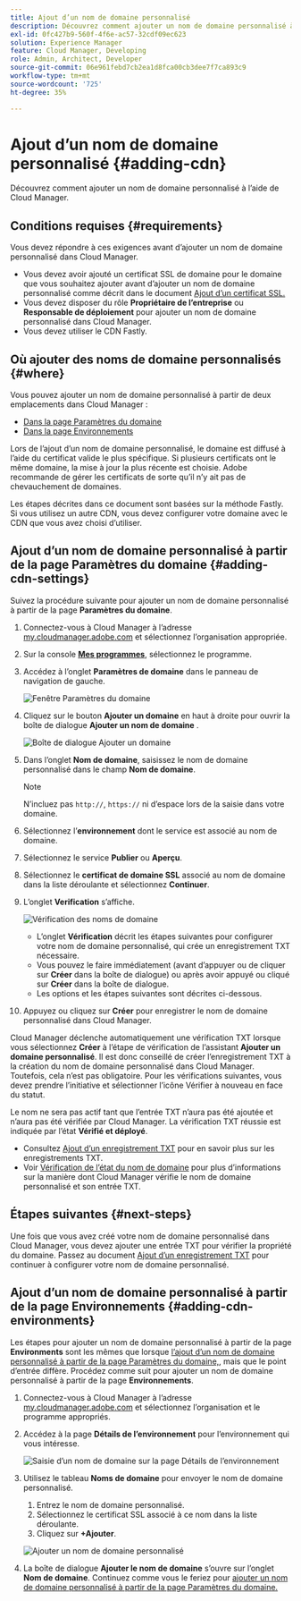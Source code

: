 ```yaml
---
title: Ajout d’un nom de domaine personnalisé
description: Découvrez comment ajouter un nom de domaine personnalisé à l’aide de Cloud Manager.
exl-id: 0fc427b9-560f-4f6e-ac57-32cdf09ec623
solution: Experience Manager
feature: Cloud Manager, Developing
role: Admin, Architect, Developer
source-git-commit: 06e961febd7cb2ea1d8fca00cb3dee7f7ca893c9
workflow-type: tm+mt
source-wordcount: '725'
ht-degree: 35%

---
```



# Ajout d’un nom de domaine personnalisé {#adding-cdn}

Découvrez comment ajouter un nom de domaine personnalisé à l’aide de Cloud Manager.

## Conditions requises {#requirements}

Vous devez répondre à ces exigences avant d’ajouter un nom de domaine personnalisé dans Cloud Manager.

* Vous devez avoir ajouté un certificat SSL de domaine pour le domaine que vous souhaitez ajouter avant d’ajouter un nom de domaine personnalisé comme décrit dans le document [Ajout d’un certificat SSL.](/help/implementing/cloud-manager/managing-ssl-certifications/add-ssl-certificate.md)
* Vous devez disposer du rôle **Propriétaire de l’entreprise** ou **Responsable de déploiement** pour ajouter un nom de domaine personnalisé dans Cloud Manager.
* Vous devez utiliser le CDN Fastly.

## Où ajouter des noms de domaine personnalisés {#where}

Vous pouvez ajouter un nom de domaine personnalisé à partir de deux emplacements dans Cloud Manager :

* [Dans la page Paramètres du domaine](#adding-cdn-settings)
* [Dans la page Environnements](#adding-cdn-environments)

Lors de l’ajout d’un nom de domaine personnalisé, le domaine est diffusé à l’aide du certificat valide le plus spécifique. Si plusieurs certificats ont le même domaine, la mise à jour la plus récente est choisie. Adobe recommande de gérer les certificats de sorte qu’il n’y ait pas de chevauchement de domaines.

Les étapes décrites dans ce document sont basées sur la méthode Fastly. Si vous utilisez un autre CDN, vous devez configurer votre domaine avec le CDN que vous avez choisi d’utiliser.

## Ajout d’un nom de domaine personnalisé à partir de la page Paramètres du domaine {#adding-cdn-settings}

Suivez la procédure suivante pour ajouter un nom de domaine personnalisé à partir de la page **Paramètres du domaine**.

1. Connectez-vous à Cloud Manager à l’adresse [my.cloudmanager.adobe.com](https://my.cloudmanager.adobe.com/) et sélectionnez l’organisation appropriée.

1. Sur la console **[Mes programmes](/help/implementing/cloud-manager/navigation.md#my-programs)**, sélectionnez le programme.

1. Accédez à l’onglet **Paramètres de domaine** dans le panneau de navigation de gauche.

   ![Fenêtre Paramètres du domaine](/help/implementing/cloud-manager/assets/cdn/cdn-create.png)

1. Cliquez sur le bouton **Ajouter un domaine** en haut à droite pour ouvrir la boîte de dialogue **Ajouter un nom de domaine** .

   ![Boîte de dialogue Ajouter un domaine](/help/implementing/cloud-manager/assets/cdn/add-cdn1.png)

1. Dans l’onglet **Nom de domaine**, saisissez le nom de domaine personnalisé dans le champ **Nom de domaine**.

   >[!NOTE]
   >
   >N’incluez pas `http://`, `https://` ni d’espace lors de la saisie dans votre domaine.

1. Sélectionnez l’**environnement** dont le service est associé au nom de domaine.

1. Sélectionnez le service **Publier** ou **Aperçu**.

1. Sélectionnez le **certificat de domaine SSL** associé au nom de domaine dans la liste déroulante et sélectionnez **Continuer**.

1. L’onglet **Verification** s’affiche.

   ![Vérification des noms de domaine](/help/implementing/cloud-manager/assets/cdn/cdn-create6.png)

   * L’onglet **Vérification** décrit les étapes suivantes pour configurer votre nom de domaine personnalisé, qui crée un enregistrement TXT nécessaire.
   * Vous pouvez le faire immédiatement (avant d’appuyer ou de cliquer sur **Créer** dans la boîte de dialogue) ou après avoir appuyé ou cliqué sur **Créer** dans la boîte de dialogue.
   * Les options et les étapes suivantes sont décrites ci-dessous.

1. Appuyez ou cliquez sur **Créer** pour enregistrer le nom de domaine personnalisé dans Cloud Manager.

Cloud Manager déclenche automatiquement une vérification TXT lorsque vous sélectionnez **Créer** à l’étape de vérification de l’assistant **Ajouter un domaine personnalisé**. Il est donc conseillé de créer l’enregistrement TXT à la création du nom de domaine personnalisé dans Cloud Manager. Toutefois, cela n’est pas obligatoire. Pour les vérifications suivantes, vous devez prendre l’initiative et sélectionner l’icône Vérifier à nouveau en face du statut.

Le nom ne sera pas actif tant que l’entrée TXT n’aura pas été ajoutée et n’aura pas été vérifiée par Cloud Manager. La vérification TXT réussie est indiquée par l’état **Vérifié et déployé**.

* Consultez [Ajout d’un enregistrement TXT](/help/implementing/cloud-manager/custom-domain-names/add-text-record.md) pour en savoir plus sur les enregistrements TXT.
* Voir [Vérification de l’état du nom de domaine](/help/implementing/cloud-manager/custom-domain-names/check-domain-name-status.md) pour plus d’informations sur la manière dont Cloud Manager vérifie le nom de domaine personnalisé et son entrée TXT.

## Étapes suivantes {#next-steps}

Une fois que vous avez créé votre nom de domaine personnalisé dans Cloud Manager, vous devez ajouter une entrée TXT pour vérifier la propriété du domaine. Passez au document [Ajout d’un enregistrement TXT](/help/implementing/cloud-manager/custom-domain-names/add-text-record.md) pour continuer à configurer votre nom de domaine personnalisé.

## Ajout d’un nom de domaine personnalisé à partir de la page Environnements {#adding-cdn-environments}

Les étapes pour ajouter un nom de domaine personnalisé à partir de la page **Environments** sont les mêmes que lorsque [l’ajout d’un nom de domaine personnalisé à partir de la page Paramètres du domaine,](#adding-cdn-settings), mais que le point d’entrée diffère. Procédez comme suit pour ajouter un nom de domaine personnalisé à partir de la page **Environnements**.

1. Connectez-vous à Cloud Manager à l’adresse [my.cloudmanager.adobe.com](https://my.cloudmanager.adobe.com/) et sélectionnez l’organisation et le programme appropriés.

1. Accédez à la page **Détails de l’environnement** pour l’environnement qui vous intéresse.

   ![Saisie d’un nom de domaine sur la page Détails de l’environnement](/help/implementing/cloud-manager/assets/cdn/cdn-create4.png)

1. Utilisez le tableau **Noms de domaine** pour envoyer le nom de domaine personnalisé.

   1. Entrez le nom de domaine personnalisé.
   1. Sélectionnez le certificat SSL associé à ce nom dans la liste déroulante.
   1. Cliquez sur **+Ajouter**.

   ![Ajouter un nom de domaine personnalisé](/help/implementing/cloud-manager/assets/cdn/cdn-create3.png)

1. La boîte de dialogue **Ajouter le nom de domaine** s’ouvre sur l’onglet **Nom de domaine**. Continuez comme vous le feriez pour [ajouter un nom de domaine personnalisé à partir de la page Paramètres du domaine.](#adding-cdn-settings)
